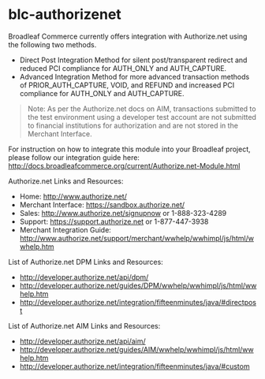 blc-authorizenet
=============

Broadleaf Commerce currently offers integration with Authorize.net using the following two methods.

- Direct Post Integration Method for silent post/transparent redirect and reduced PCI compliance for AUTH_ONLY and AUTH_CAPTURE.
- Advanced Integration Method for more advanced transaction methods of PRIOR_AUTH_CAPTURE, VOID, and REFUND and increased PCI compliance for AUTH_ONLY and AUTH_CAPTURE.

> Note: As per the Authorize.net docs on AIM, transactions submitted to the test environment using a developer test account are not submitted to financial institutions for authorization and are not stored in the Merchant Interface.

For instruction on how to integrate this module into your Broadleaf project, please follow our integration guide here: http://docs.broadleafcommerce.org/current/Authorize.net-Module.html

Authorize.net Links and Resources:

- Home: http://www.authorize.net/
- Merchant Interface: https://sandbox.authorize.net/
- Sales: http://www.authorize.net/signupnow or 1-888-323-4289
- Support: https://support.authorize.net or 1-877-447-3938
- Merchant Integration Guide: http://www.authorize.net/support/merchant/wwhelp/wwhimpl/js/html/wwhelp.htm

List of Authorize.net DPM Links and Resources:

- http://developer.authorize.net/api/dpm/
- http://developer.authorize.net/guides/DPM/wwhelp/wwhimpl/js/html/wwhelp.htm
- http://developer.authorize.net/integration/fifteenminutes/java/#directpost

List of Authorize.net AIM Links and Resources:

- http://developer.authorize.net/api/aim/
- http://developer.authorize.net/guides/AIM/wwhelp/wwhimpl/js/html/wwhelp.htm
- http://developer.authorize.net/integration/fifteenminutes/java/#custom

